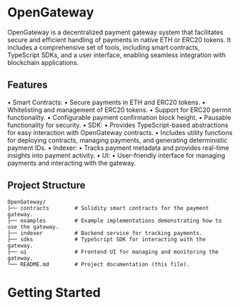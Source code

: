 # OpenGateway
OpenGateway is a decentralized payment gateway system that facilitates secure and efficient handling of payments in native ETH or ERC20 tokens. It includes a comprehensive set of tools, including smart contracts, TypeScript SDKs, and a user interface, enabling seamless integration with blockchain applications.

## Features 
•	Smart Contracts:
	•	Secure payments in ETH and ERC20 tokens.
	•	Whitelisting and management of ERC20 tokens.
	•	Support for ERC20 permit functionality.
	•	Configurable payment confirmation block height.
	•	Pausable functionality for security.
•	SDK:
	•	Provides TypeScript-based abstractions for easy interaction with OpenGateway contracts.
	•	Includes utility functions for deploying contracts, managing payments, and generating deterministic payment IDs.
•	Indexer:
	•	Tracks payment metadata and provides real-time insights into payment activity.
•	UI:
	•	User-friendly interface for managing payments and interacting with the gateway.
	

## Project Structure 
```
OpenGateway/
├── contracts        # Solidity smart contracts for the payment gateway.
├── examples         # Example implementations demonstrating how to use the gateway.
├── indexer          # Backend service for tracking payments.
├── sdks             # TypeScript SDK for interacting with the gateway.
├── ui               # Frontend UI for managing and monitoring the gateway.
└── README.md        # Project documentation (this file).	
```

# Getting Started